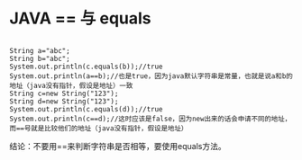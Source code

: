 # JAVA   == 与 equals
```

String a="abc";
String b="abc";
System.out.println(c.equals(b));//true
System.out.println(a==b);//也是true，因为java默认字符串是常量，也就是说a和b的地址（java没有指针，假设是地址）一致
String c=new String("123");
String d=new String("123");
System.out.println(c.equals(d));//true
System.out.println(c==d);//这时应该是false，因为new出来的话会申请不同的地址，而==号就是比较他们的地址（java没有指针，假设是地址）
```


结论：不要用==来判断字符串是否相等，要使用equals方法。